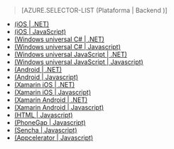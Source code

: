 ﻿> [AZURE.SELECTOR-LIST (Plataforma | Backend )]
- [(iOS | .NET)](/en-us/documentation/articles/mobile-services-dotnet-backend-ios-get-started/)
- [(iOS | JavaScript)](/en-us/documentation/articles/mobile-services-ios-get-started/)
- [(Windows universal C# | .NET)](/en-us/documentation/articles/mobile-services-dotnet-backend-windows-store-dotnet-get-started/)
- [(Windows universal C# | Javascript)](/en-us/documentation/articles/mobile-services-javascript-backend-windows-store-dotnet-get-started/)
- [(Windows universal JavaScript | .NET)](/en-us/documentation/articles/mobile-services-dotnet-backend-windows-store-javascript-get-started/)
- [(Windows universal JavaScript | Javascript)](/en-us/documentation/articles/mobile-services-javascript-backend-windows-store-javascript-get-started/)
- [(Android | .NET)](/en-us/documentation/articles/mobile-services-dotnet-backend-android-get-started/)
- [(Android | Javascript)](/en-us/documentation/articles/mobile-services-android-get-started/)
- [(Xamarin iOS | .NET)](/en-us/documentation/articles/mobile-services-dotnet-backend-xamarin-ios-get-started/)
- [(Xamarin iOS | Javascript)](/en-us/documentation/articles/partner-xamarin-mobile-services-ios-get-started/)
- [(Xamarin Android | .NET)](/en-us/documentation/articles/mobile-services-dotnet-backend-xamarin-android-get-started/)
- [(Xamarin Android | Javascript)](/en-us/documentation/articles/partner-xamarin-mobile-services-android-get-started/)
- [(HTML | Javascript)](/en-us/documentation/articles/mobile-services-html-get-started/)
- [(PhoneGap | Javascript)](/en-us/documentation/articles/mobile-services-javascript-backend-phonegap-get-started/)
- [(Sencha | Javascript)](/en-us/documentation/articles/partner-sencha-mobile-services-get-started/)
- [(Appcelerator | Javascript)](/en-us/documentation/articles/partner-appcelerator-mobile-services-javascript-backend-appcelerator-get-started/)

<!--HONumber=35_1-->
